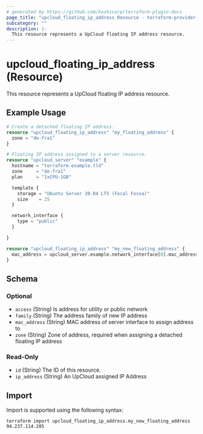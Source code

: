 ```yaml
---
# generated by https://github.com/hashicorp/terraform-plugin-docs
page_title: "upcloud_floating_ip_address Resource - terraform-provider-upcloud"
subcategory: ""
description: |-
  This resource represents a UpCloud floating IP address resource.
---
```


# upcloud_floating_ip_address (Resource)

This resource represents a UpCloud floating IP address resource.

## Example Usage

```terraform
# Create a detached floating IP address.
resource "upcloud_floating_ip_address" "my_floating_address" {
  zone = "de-fra1"
}

# Floating IP address assigned to a server resource.
resource "upcloud_server" "example" {
  hostname = "terraform.example.tld"
  zone     = "de-fra1"
  plan     = "1xCPU-1GB"

  template {
    storage = "Ubuntu Server 20.04 LTS (Focal Fossa)"
    size    = 25
  }

  network_interface {
    type = "public"
  }

}

resource "upcloud_floating_ip_address" "my_new_floating_address" {
  mac_address = upcloud_server.example.network_interface[0].mac_address
}
```

<!-- schema generated by tfplugindocs -->
## Schema

### Optional

- `access` (String) Is address for utility or public network
- `family` (String) The address family of new IP address
- `mac_address` (String) MAC address of server interface to assign address to
- `zone` (String) Zone of address, required when assigning a detached floating IP address

### Read-Only

- `id` (String) The ID of this resource.
- `ip_address` (String) An UpCloud assigned IP Address

## Import

Import is supported using the following syntax:

```shell
terraform import upcloud_floating_ip_address.my_new_floating_address 94.237.114.205
```
